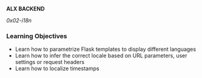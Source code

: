 __ALX BACKEND__

_0x02-i18n_

### Learning Objectives
- Learn how to parametrize Flask templates to display different languages
- Learn how to infer the correct locale based on URL parameters, user settings or request headers
- Learn how to localize timestamps
